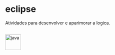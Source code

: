 # eclipse
Atividades para desenvolver e aparimorar a logica.

##

<div>
  <a href="https://www.eclipse.org/eclipseide/" target="_blank"> 
  	<img src="https://cdn.icon-icons.com/icons2/47/PNG/128/eclipse_10124.png" alt="java" width="50" height="50"/> 
  </a> 
</div>
